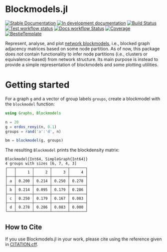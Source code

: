 # Blockmodels.jl

[![Stable Documentation](https://img.shields.io/badge/docs-stable-blue.svg)](https://jfb-h.github.io/Blockmodels.jl/stable)
[![In development documentation](https://img.shields.io/badge/docs-dev-blue.svg)](https://jfb-h.github.io/Blockmodels.jl/dev)
[![Build Status](https://github.com/jfb-h/Blockmodels.jl/workflows/Test/badge.svg)](https://github.com/jfb-h/Blockmodels.jl/actions)
[![Test workflow status](https://github.com/jfb-h/Blockmodels.jl/actions/workflows/Test.yml/badge.svg?branch=main)](https://github.com/jfb-h/Blockmodels.jl/actions/workflows/Test.yml?query=branch%3Amain)
[![Docs workflow Status](https://github.com/jfb-h/Blockmodels.jl/actions/workflows/Docs.yml/badge.svg?branch=main)](https://github.com/jfb-h/Blockmodels.jl/actions/workflows/Docs.yml?query=branch%3Amain)
[![Coverage](https://codecov.io/gh/jfb-h/Blockmodels.jl/branch/main/graph/badge.svg)](https://codecov.io/gh/jfb-h/Blockmodels.jl)
[![BestieTemplate](https://img.shields.io/endpoint?url=https://raw.githubusercontent.com/JuliaBesties/BestieTemplate.jl/main/docs/src/assets/badge.json)](https://github.com/JuliaBesties/BestieTemplate.jl)

Represent, analyse, and plot [network blockmodels](https://en.wikipedia.org/wiki/Blockmodeling), i.e., blocked graph adjacency matrices based on some node partition. As of now, this package does *not* contain functionality to infer node partitions (i.e., clusters or equivalence-based) from network structure. Its main purpose is instead to provide a simple representation of blockmodels and some plotting utilities.

# Getting started

For a graph `g` and a vector of group labels `groups`, create a blockmodel with the `blockmodel` function:

```julia
using Graphs, Blockmodels

n = 20
g = erdos_renyi(n, 0.1)
groups = rand('a':'d', n)

bm = blockmodel(g, groups)
```

The resulting `Blockmodel` prints the blockdensity matrix:

```julia-repl
Blockmodel{Int64, SimpleGraph{Int64}}
4 groups with sizes [6, 7, 4, 3]
┌───┬───────┬───────┬───────┬───────┐
│   │     1 │     2 │     3 │     4 │
├───┼───────┼───────┼───────┼───────┤
│ a │ 0.200 │ 0.214 │ 0.250 │ 0.278 │
├───┼───────┼───────┼───────┼───────┤
│ b │ 0.214 │ 0.095 │ 0.179 │ 0.286 │
├───┼───────┼───────┼───────┼───────┤
│ c │ 0.250 │ 0.179 │ 0.167 │ 0.083 │
├───┼───────┼───────┼───────┼───────┤
│ d │ 0.278 │ 0.286 │ 0.083 │ 0.000 │
└───┴───────┴───────┴───────┴───────┘
```


## How to Cite

If you use Blockmodels.jl in your work, please cite using the reference given in [CITATION.cff](https://github.com/jfb-h/Blockmodels.jl/blob/main/CITATION.cff).


